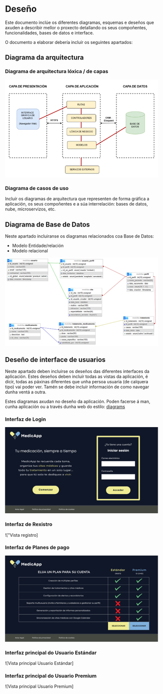 # Deseño

Este documento inclúe os diferentes diagramas, esquemas e deseños que axuden a describir mellor o proxecto detallando os seus compoñentes, funcionalidades, bases de datos e interface.

O documento a elaborar debería incluír os seguintes apartados:

## Diagrama da arquitectura

### Diagrama de arquitectura lóxica / de capas

!["Diagrama de capas"](/doc/img/diagrama_capas2.png)


### Diagrama de casos de uso

Incluír os diagramas de arquitectura que representen de forma gráfica a aplicación, os seus compoñentes e a súa interrelación: bases de datos, nube, microservizos, etc.

## Diagrama de Base de Datos

Neste apartado incluiranse os diagramas relacionados coa Base de Datos:

- Modelo Entidade/relación
- Modelo relacional

!["Modelo relacional"](/doc/img/diagrama_bd.PNG)

## Deseño de interface de usuarios

Neste apartado deben incluírse os deseños das diferentes interfaces da aplicación. Estes deseños deben incluír todas as vistas da aplicación, é dicir, todas as páxinas diferentes que unha persoa usuaria (de calquera tipo) vai poder ver. Tamén se debe incluír información de como navegar dunha ventá a outra.

Estes diagramas axudan no deseño da aplicación. Poden facerse á man, cunha aplicación ou a través dunha web do estilo: [diagrams](https://app.diagrams.net/)

### Interfaz de Login

!["Vista login"](/doc/img/vista1.png)

### Interfaz de Rexistro

!["Vista registro] 

### Interfaz de Planes de pago

!["Vista de planes de pago"](/doc/img/vistaPlanes.png)

### Interfaz principal do Usuario Estándar

![Vista principal Usuario Estándar]

### Interfaz principal do Usuario Premium

![Vista principal Usuario Premium]

